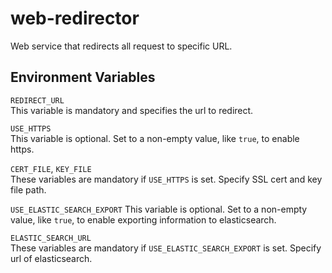 # web-redirector

Web service that redirects all request to specific URL.

## Environment Variables

`REDIRECT_URL`  
This variable is mandatory and specifies the url to redirect.

`USE_HTTPS`  
This variable is optional. Set to a non-empty value, like `true`, to enable https.

`CERT_FILE`, `KEY_FILE`  
These variables are mandatory if `USE_HTTPS` is set. Specify SSL cert and key file path.

`USE_ELASTIC_SEARCH_EXPORT`
This variable is optional. Set to a non-empty value, like `true`, to enable exporting information to elasticsearch.

`ELASTIC_SEARCH_URL`  
These variables are mandatory if `USE_ELASTIC_SEARCH_EXPORT` is set. Specify url of elasticsearch.

